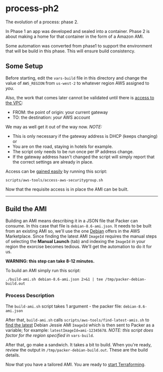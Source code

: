 # process-ph2
The evolution of a process: phase 2.

In Phase 1 an app was developed and sealed into a container. Phase 2 is about making a home for that container in the form of a Amazon AMI. 

Some automation was converted from phase1 to support the environment that will be build in this phase. This will ensure build consistency.

## Some Setup
Before starting, edit the `vars-build` file in this directory and change the value of `AWS_REGION` from `us-west-2` to whatever region AWS assigned to _you_. 

Also, the work that comes later cannot be validated until there is [access to the VPC]:

* FROM: the point of origin: your current gateway
* TO: the destination: _your_ AWS account

We may as well get it out of the way now. _NOTE:_ 

* This is only necessary if the gateway address is DHCP (keeps changing) or 
* You are on the road, staying in hotels for example. 
* The script only needs to be run once per IP address change. 
* If the gateway address hasn't changed the script will simply report that the correct settings are already in place. 

Access can be [gained easily] by running this script:

`scripts/aws-tools/access-aws-securitygroup.sh`

Now that the requisite access is in place the AMI can be built.
***
## Build the AMI
Building an AMI means describing it in a JSON file that Packer can consume. In this case that file is `debian-8.6-ami.json`. It needs to be built from an existing AMI so, we'll use the one [Debian] offers in the AWS Marketplace. Since finding the latest AMI `ImageId` requires the manual steps of selecting the **Manual Launch** (tab) and indexing the  `ImageId` in your region the exorcise becomes tedious. We'll get the automation to do it for us.

**WARNING: this step can take 8-12 minutes.**

To build an AMI simply run this script:

`./build-ami.sh debian-8.6-ami.json 2>&1 | tee /tmp/packer-debian-build.out`

### Process Description
The `build-ami.sh` script takes 1 argument - the packer file: `debian-8.6-ami.json`

After that, `build-ami.sh` calls `scripts/aws-tools/find-latest-amis.sh` to [find the latest] Debian Jessie AMI `ImageId` which is then sent to Packer as a variable; for example: `latestImageId=ami-12345678`. _NOTE: this script does factor for the region specified in_ `vars-build`.

After that, go make a sandwich. It takes a bit to build. When you're ready, review the output in `/tmp/packer-debian-build.out`. These are the build details.

Now that you have a tailored AMI. You are ready to [start Terraforming].

[access to the VPC]:http://docs.aws.amazon.com/AWSEC2/latest/UserGuide/using-network-security.html#adding-security-group-rule
[gained easily]:https://github.com/todd-dsm/aws-tools/wiki/access-aws-securitygroup
[Debian]:https://aws.amazon.com/marketplace/pp/B00WUNJIEE?qid=1487285341617
[find the latest]:https://github.com/todd-dsm/aws-tools/wiki/find-latest-ami
[start Terraforming]:https://github.com/todd-dsm/process-ph3

